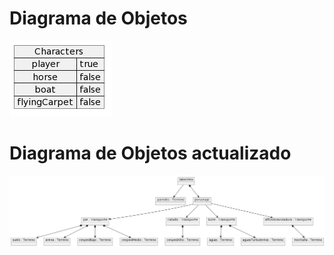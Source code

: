 # Diagrama de Objetos
![](Imagenes/DiagramaObjetos.png)

# Diagrama de Objetos actualizado
![](Imagenes/DiagramaObjetos2.png)